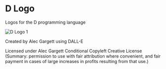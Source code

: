 # D Logo
Logos for the D programming language

<img src="https://raw.githubusercontent.com/alecgargett/dlogos/master/dlogo1_ag.jpg" alt="D Logo 1" />

Created by Alec Gargett using DALL-E

Licensed under Alec Gargett Conditional Copyleft Creative License (Summary: permission to use with fair attribution where convenient, and fair payment in cases of large increases in profits resulting from that use.)
